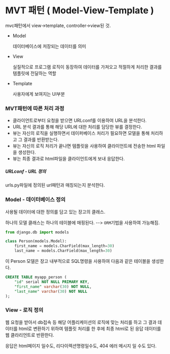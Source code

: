 # MVT 패턴 ( Model-View-Template )

mvc패턴에서 view->template, controller->view된 것.

- Model

  데이터베이스에 저장되는 데이터를 의미

- View

  실질적으로 프로그램 로직이 동장하여 데이터를 가져오고 적절하게 처리한 결과를 템플릿에 전달하는 역할

- Template

  사용자에게 보여지는 UI부분



### MVT패턴에 따른 처리 과정

- 클라이언트로부터 요청을 받으면 URLconf를 이용하여 URL을 분석한다.
- URL 분석 결과를 통해 해당 URL에 대한 처리를 담당한 뷰를 결정한다.
- 뷰는 자신의 로직을 실행하면서 데이퍼베이스 처리가 필요하면 모델을 통해 처리하고 그 결과를 반환받는다.
- 뷰는 자신의 로직 처리가 끝나면 템플릿을 사용하여 클라이언트에 전송한 html 파일을 생성한다.
- 뷰는 최종 결과로 html파일을 클라이언트에게 보내 응답한다.



##### URLconf - URL 정의

urls.py파일에 정의된 url패턴과 매칭되는지 분석한다.



### Model - 데이터베이스 정의

사용될 데이터에 대한 정의를 담고 있는 장고의 클래스.

하나의 모델 클래스는 하나의 테이블에 매핑된다. --> `ORM`기법을 사용하여 가능해짐.

```python
from django.db import models

class Person(models.Model):
    first_name = models.CharField(max_length=30)
    last_name = models.CharField(max_length=30)
```

이 Person 모델은 장고 내부적으로 SQL명령을 사용하여 다음과 같은 테이블을 생성한다.

```sql
CREATE TABLE myapp_person (
	"id" serial NOT NULL PRIMARY KEY,
	"first_name" varchar(30) NOT NULL,
	"last_name" varchar(30) NOT NULL
);
```



### View - 로직 정의

웹 요청을 받아서 db접속 등 해당 어플리케이션의 로직에 맞는 처리를 하고 그 결과 데이터를 html로 변환하기 위하여 템플릿 처리를 한 후에 최종 html로 된 응답 데이터를 웹 클라리언트로 반환한다.

응답은 html페이지 일수도, 리다이렉션명령일수도, 404 에러 메시지 일 수도 있다.